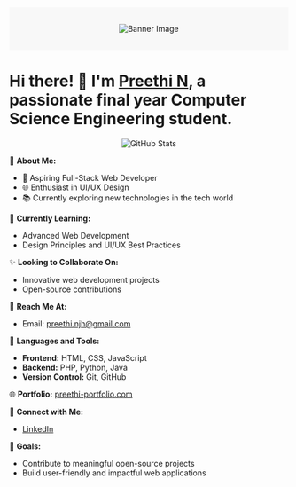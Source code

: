 <!-- Add a banner image or background color -->
<div align="center" style="background-color: #f8f8f8; padding: 30px;">
    <img src="https://your-banner-image-url" alt="Banner Image">
</div>

# Hi there! 👋 I'm [Preethi N](https://www.linkedin.com/in/preethi-n), a passionate final year Computer Science Engineering student.

<div align="center">
    <img src="https://github-readme-stats.vercel.app/api?username=PreethiN0070&show_icons=true&hide=prs&count_private=true&theme=radical" alt="GitHub Stats">
</div>

🚀 **About Me:**
- 💼 Aspiring Full-Stack Web Developer
- 🌐 Enthusiast in UI/UX Design
- 📚 Currently exploring new technologies in the tech world

🌱 **Currently Learning:**
- Advanced Web Development
- Design Principles and UI/UX Best Practices

✨ **Looking to Collaborate On:**
- Innovative web development projects
- Open-source contributions

📧 **Reach Me At:**
- Email: preethi.njh@gmail.com

🚀 **Languages and Tools:**
- **Frontend:** HTML, CSS, JavaScript
- **Backend:** PHP, Python, Java
- **Version Control:** Git, GitHub

🌐 **Portfolio:** [preethi-portfolio.com](https://preethi-portfolio.com)

🔗 **Connect with Me:**
- [LinkedIn](https://www.linkedin.com/in/preethi-n)

🎯 **Goals:**
- Contribute to meaningful open-source projects
- Build user-friendly and impactful web applications

